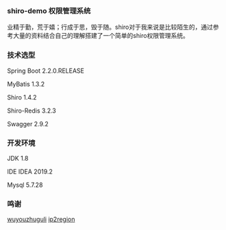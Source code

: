 ### shiro-demo 权限管理系统
业精于勤，荒于嬉；行成于思，毁于随。shiro对于我来说是比较陌生的，通过参考大量的资料结合自己的理解搭建了一个简单的shiro权限管理系统。

### 技术选型
Spring Boot 2.2.0.RELEASE

MyBatis 1.3.2

Shiro 1.4.2

Shiro-Redis 3.2.3

Swagger 2.9.2


### 开发环境
JDK 1.8

IDE IDEA 2019.2

Mysql 5.7.28

### 鸣谢
[wuyouzhuguli](https://github.com/wuyouzhuguli/FEBS-Shiro)
[ip2region](https://github.com/lionsoul2014/ip2region)
